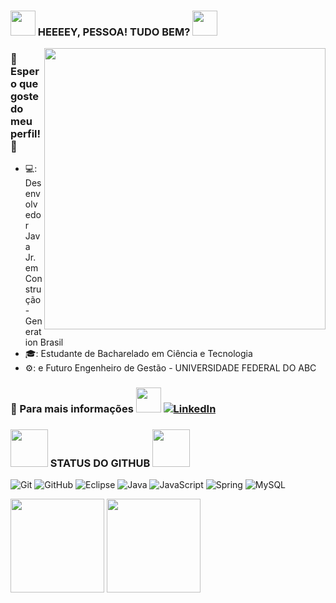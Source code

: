 ### <img src="https://media.giphy.com/media/SUDr9512mOzZrAbMcv/giphy.gif" width="40px"> HEEEEY, PESSOA! TUDO BEM? <img src="https://media.giphy.com/media/2dfecZTlVPrr8Q72MW/giphy.gif" width="40px">
<img align="right" width="450px" src="https://github.com/nicolasfvasconcelos/nicolasfvasconcelos/blob/main/passarinho.gif">

### 🤘 Espero que goste do meu perfil! 🤘 

- 💻: Desenvolvedor Java Jr. em Construção - Generation Brasil 
- 🎓: Estudante de Bacharelado em Ciência e Tecnologia
- ⚙️: e Futuro Engenheiro de Gestão - UNIVERSIDADE FEDERAL DO ABC

### 🔗 Para mais informações <img src="https://media.giphy.com/media/SUDr9512mOzZrAbMcv/giphy.gif" width="40px"> <a href="https://www.linkedin.com/in/nicolas-f-vasconcelos-372577100/"><img src="https://img.shields.io/badge/LinkedIn-%230077B5.svg?&style=flat-square&logo=linkedin&logoColor=white" alt="LinkedIn"> </a>

### <img src="https://media.giphy.com/media/xl1wJfNsy2mwjCi38I/giphy.gif" width="60px">   STATUS DO GITHUB  <img src="https://media.giphy.com/media/xl1wJfNsy2mwjCi38I/giphy.gif" width="60px">

![Git](https://camo.githubusercontent.com/edd3031a0956c904634f9a394267a6ba61e9a0bb95c9512a1fbc0725b4014d03/68747470733a2f2f696d672e736869656c64732e696f2f62616467652f2d4769742d626c61636b3f7374796c653d666c61742d737175617265266c6f676f3d676974)
![GitHub](https://camo.githubusercontent.com/85dc47a56a4e73ae7b6e64b3b4416785497e74219ae179ae8faaaca10d5a78d9/68747470733a2f2f696d672e736869656c64732e696f2f62616467652f2d4769744875622d3138313731373f7374796c653d666c61742d737175617265266c6f676f3d676974687562)
![Eclipse](https://camo.githubusercontent.com/5395fa328395998163ba3ae03e20eb6cd633c2535f4149cc6b2f5fa40113ecaf/68747470733a2f2f696d672e736869656c64732e696f2f62616467652f2d45636c697073652d3243323235353f7374796c653d666c61742d737175617265266c6f676f3d65636c69707365266c6f676f436f6c6f723d7768697465)
![Java](https://camo.githubusercontent.com/e17e119d8c9bb34ac9710be65d35d52a7e04cc260476760305525204df5f34b0/68747470733a2f2f696d672e736869656c64732e696f2f62616467652f2d4a6176612d3030373339363f7374796c653d666c61742d737175617265266c6f676f3d6a617661)
![JavaScript](https://camo.githubusercontent.com/cf1a0ef083a2372d7f66b4691d5d25bfd8c098f42871e8da90edb1f32ed187c4/68747470733a2f2f696d672e736869656c64732e696f2f62616467652f2d4a6176615363726970742d626c61636b3f7374796c653d666c61742d737175617265266c6f676f3d6a617661736372697074)
![Spring](https://camo.githubusercontent.com/d8f7e93bdb728c656b784b48c9229b2224067c147978e345773f21c0ac43f324/68747470733a2f2f696d672e736869656c64732e696f2f62616467652f2d537072696e672d3644423333463f7374796c653d666c61742d737175617265266c6f676f3d737072696e67266c6f676f436f6c6f723d7768697465)
![MySQL](https://camo.githubusercontent.com/4eade77f6242a74645c408f1cc48b4c05f3c7c8a74d0bf15c2a1e259e4d357d9/68747470733a2f2f696d672e736869656c64732e696f2f62616467652f2d4d7953514c2d3434373941313f7374796c653d666c61742d737175617265266c6f676f3d6d7973716c266c6f676f436f6c6f723d7768697465)



<div align="left">
<img height="150em" src="https://github-readme-stats.vercel.app/api/top-langs/?username=nicolasfvasconcelos&exclude_repo=KNN-Image-Classification&show_icons=true&hide_border=true&layout=compact&langs_count=8&theme=tokyonight"/>	
<img height="150em" src="https://github-readme-stats.vercel.app/api?username=NicolasFVasconcelos&show_icons=true&hide_border=true&count_private=true&include_all_commits=true&theme=tokyonight" />
</div>	
